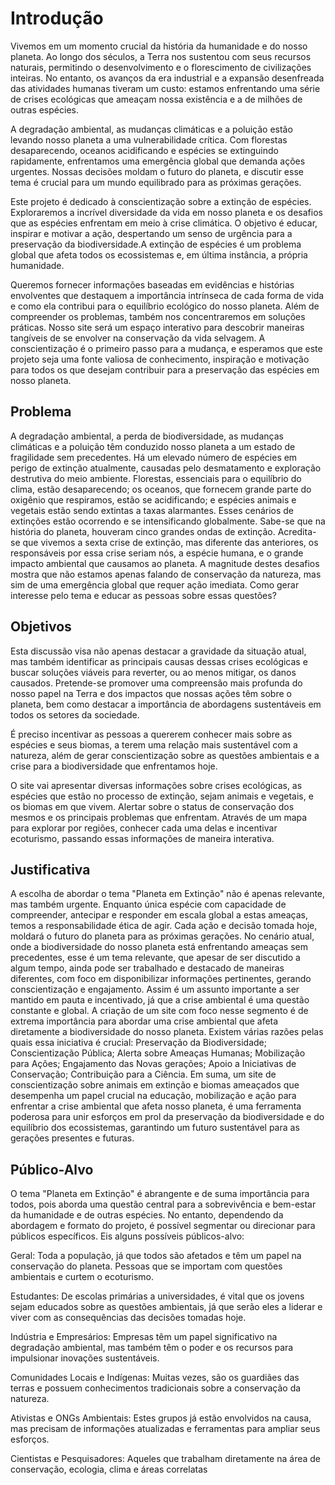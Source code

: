 # Introdução

Vivemos em um momento crucial da história da humanidade e do nosso planeta. Ao longo dos séculos, a Terra nos sustentou com seus recursos naturais, permitindo o desenvolvimento e o florescimento de civilizações inteiras. No entanto, os avanços da era industrial e a expansão desenfreada das atividades humanas tiveram um custo: estamos enfrentando uma série de crises ecológicas que ameaçam nossa existência e a de milhões de outras espécies.

A degradação ambiental, as mudanças climáticas e a poluição estão levando nosso planeta a uma vulnerabilidade crítica. Com florestas desaparecendo, oceanos acidificando e espécies se extinguindo rapidamente, enfrentamos uma emergência global que demanda ações urgentes. Nossas decisões moldam o futuro do planeta, e discutir esse tema é crucial para um mundo equilibrado para as próximas gerações.

Este projeto é dedicado à conscientização sobre a extinção de espécies. Exploraremos a incrível diversidade da vida em nosso planeta e os desafios que as espécies enfrentam em meio à crise climática. O objetivo é educar, inspirar e motivar a ação, despertando um senso de urgência para a preservação da biodiversidade.A extinção de espécies é um problema global que afeta todos os ecossistemas e, em última instância, a própria humanidade. 

Queremos fornecer informações baseadas em evidências e histórias envolventes que destaquem a importância intrínseca de cada forma de vida e como ela contribui para o equilíbrio ecológico do nosso planeta. Além de compreender os problemas, também nos concentraremos em soluções práticas. Nosso site será um espaço interativo para descobrir maneiras tangíveis de se envolver na conservação da vida selvagem. A conscientização é o primeiro passo para a mudança, e esperamos que este projeto seja uma fonte valiosa de conhecimento, inspiração e motivação para todos os que desejam contribuir para a preservação das espécies em nosso planeta.

## Problema

A degradação ambiental, a perda de biodiversidade, as mudanças climáticas e a poluição têm conduzido nosso planeta a um estado de fragilidade sem precedentes. Há um elevado número de espécies em perigo de extinção atualmente, causadas pelo desmatamento e exploração destrutiva do meio ambiente. Florestas, essenciais para o equilíbrio do clima, estão desaparecendo; os oceanos, que fornecem grande parte do oxigênio que respiramos, estão se acidificando; e espécies animais e vegetais estão sendo extintas a taxas alarmantes.
Esses cenários de extinções estão ocorrendo e se intensificando globalmente. Sabe-se que na história do planeta, houveram cinco grandes ondas de extinção. Acredita-se que vivemos a sexta crise de extinção, mas diferente das anteriores, os responsáveis por essa crise seriam nós, a espécie humana, e o grande impacto ambiental que causamos ao planeta.
A magnitude destes desafios mostra que não estamos apenas falando de conservação da natureza, mas sim de uma emergência global que requer ação imediata.
Como gerar interesse pelo tema e educar as pessoas sobre essas questões?

## Objetivos

Esta discussão visa não apenas destacar a gravidade da situação atual, mas também identificar as principais causas dessas crises ecológicas e buscar soluções viáveis para reverter, ou ao menos mitigar, os danos causados. Pretende-se promover uma compreensão mais profunda do nosso papel na Terra e dos impactos que nossas ações têm sobre o planeta, bem como destacar a importância de abordagens sustentáveis em todos os setores da sociedade.

É preciso incentivar as pessoas a quererem conhecer mais sobre as espécies e seus biomas, a terem uma relação mais sustentável com a natureza, além de gerar conscientização sobre as questões ambientais e a crise para a biodiversidade que enfrentamos hoje.

O site vai apresentar diversas informações sobre crises ecológicas, as espécies que estão no processo de extinção, sejam animais e vegetais, e os biomas em que vivem. Alertar sobre o status de conservação dos mesmos e os principais problemas que enfrentam. 
Através de um mapa para explorar por regiões, conhecer cada uma delas e incentivar ecoturismo, passando essas informações de maneira interativa.

## Justificativa

A escolha de abordar o tema "Planeta em Extinção" não é apenas relevante, mas também urgente. Enquanto única espécie com capacidade de compreender, antecipar e responder em escala global a estas ameaças, temos a responsabilidade ética de agir. Cada ação e decisão tomada hoje, moldará o futuro do planeta para as próximas gerações. No cenário atual, onde a biodiversidade do nosso planeta está enfrentando ameaças sem precedentes, esse é um tema relevante, que apesar de ser discutido a algum tempo, ainda pode ser trabalhado e destacado de maneiras diferentes, com foco em disponibilizar informações pertinentes, gerando conscientização e engajamento. Assim é um assunto importante a ser mantido em pauta e incentivado, já que a crise ambiental é uma questão constante e global. 
A criação de um site com foco nesse segmento é de extrema importância para abordar uma crise ambiental que afeta diretamente a biodiversidade do nosso planeta. Existem várias razões pelas quais essa iniciativa é crucial: Preservação da Biodiversidade; Conscientização Pública; Alerta sobre Ameaças Humanas; Mobilização para Ações; Engajamento das Novas gerações; Apoio a Iniciativas de Conservação; Contribuição para a Ciência.
Em suma, um site de conscientização sobre animais em extinção e biomas ameaçados que desempenha um papel crucial na educação, mobilização e ação para enfrentar a crise ambiental que afeta nosso planeta, é uma ferramenta poderosa para unir esforços em prol da preservação da biodiversidade e do equilíbrio dos ecossistemas, garantindo um futuro sustentável para as gerações presentes e futuras.

## Público-Alvo

O tema "Planeta em Extinção" é abrangente e de suma importância para todos, pois aborda uma questão central para a sobrevivência e bem-estar da humanidade e de outras espécies. No entanto, dependendo da abordagem e formato do projeto, é possível segmentar ou direcionar para públicos específicos. Eis alguns possíveis públicos-alvo:

Geral: Toda a população, já que todos são afetados e têm um papel na conservação do planeta. Pessoas que se importam com questões ambientais e curtem o ecoturismo. 

Estudantes: De escolas primárias a universidades, é vital que os jovens sejam educados sobre as questões ambientais, já que serão eles a liderar e viver com as consequências das decisões tomadas hoje.

Indústria e Empresários: Empresas têm um papel significativo na degradação ambiental, mas também têm o poder e os recursos para impulsionar inovações sustentáveis.

Comunidades Locais e Indígenas: Muitas vezes, são os guardiães das terras e possuem conhecimentos tradicionais sobre a conservação da natureza.

Ativistas e ONGs Ambientais: Estes grupos já estão envolvidos na causa, mas precisam de informações atualizadas e ferramentas para ampliar seus esforços.

Cientistas e Pesquisadores: Aqueles que trabalham diretamente na área de conservação, ecologia, clima e áreas correlatas
